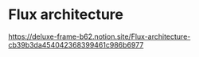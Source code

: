 # Flux architecture

https://deluxe-frame-b62.notion.site/Flux-architecture-cb39b3da454042368399461c986b6977
